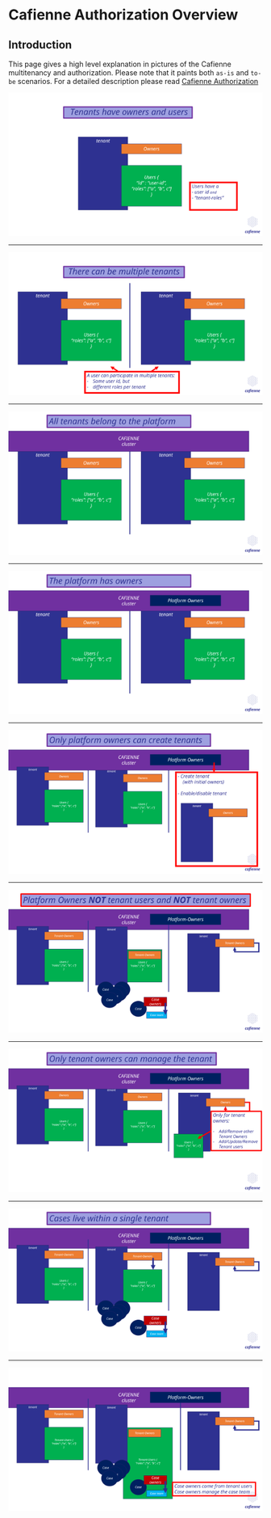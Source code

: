 # Cafienne Authorization Overview

## Introduction
This page gives a high level explanation in pictures of the Cafienne multitenancy and authorization.
Please note that it paints both `as-is` and `to-be` scenarios. For a detailed description please read [Cafienne Authorization](cafienne-authorization.md)

![](images/authorization-pictorial/tenant-owner-tenant-user.png)

-------------------------------------------------------------------------------

![](images/authorization-pictorial/user-across-tenant.png)

-------------------------------------------------------------------------------

![](images/authorization-pictorial/multitenant-platform.png)

-------------------------------------------------------------------------------

![](images/authorization-pictorial/platform-has-owners.png)

-------------------------------------------------------------------------------

![](images/authorization-pictorial/platform-owners-create-tenants.png)

-------------------------------------------------------------------------------

![](images/authorization-pictorial/platform-owners-do-not-have-other-rights.png)

-------------------------------------------------------------------------------

![](images/authorization-pictorial/tenant-owners-maintain-tenant.png)

-------------------------------------------------------------------------------

![](images/authorization-pictorial/tenant-isolation.png)

-------------------------------------------------------------------------------

![](images/authorization-pictorial/caseteam-ownership.png)